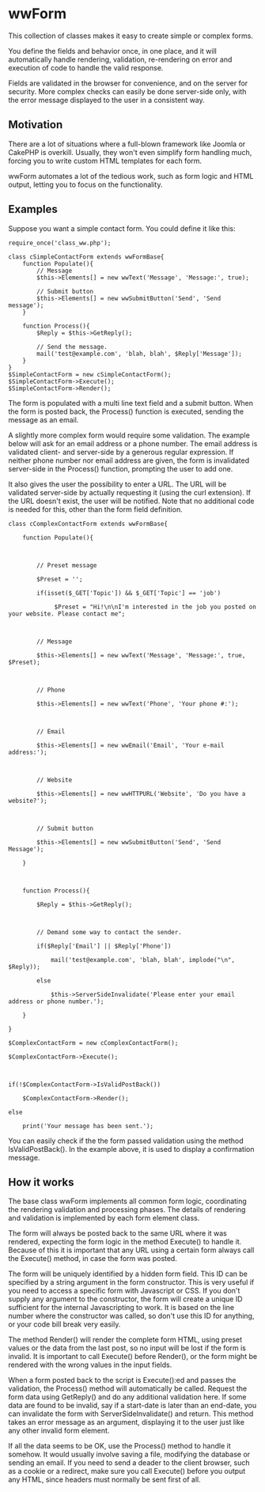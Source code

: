 ﻿wwForm
======

This collection of classes makes it easy to create simple or complex forms.

You define the fields and behavior once, in one place, and it will automatically handle rendering, validation, re-rendering on error and execution of code to handle the valid response.

Fields are validated in the browser for convenience, and on the server for security. More complex checks can easily be done server-side only, with the error message displayed to the user in a consistent way.

Motivation
----------

There are a lot of situations where a full-blown framework like Joomla or CakePHP is overkill. Usually, they won't even simplify form handling much, forcing you to write custom HTML templates for each form.

wwForm automates a lot of the tedious work, such as form logic and HTML output, letting you to focus on the functionality.


Examples
--------

Suppose you want a simple contact form. You could define it like this:

	require_once('class_ww.php');

	class cSimpleContactForm extends wwFormBase{
		function Populate(){
			// Message
			$this->Elements[] = new wwText('Message', 'Message:', true);

			// Submit button
			$this->Elements[] = new wwSubmitButton('Send', 'Send message');
		}

		function Process(){
			$Reply = $this->GetReply();
			
			// Send the message.
			mail('test@example.com', 'blah, blah', $Reply['Message']);
		}
	}
	$SimpleContactForm = new cSimpleContactForm();
	$SimpleContactForm->Execute();
	$SimpleContactForm->Render();

The form is populated with a multi line text field and a submit button. When the form is posted back, the Process() function is executed, sending the message as an email.

A slightly more complex form would require some validation. The example below will ask for an email address or a phone number. The email address is validated client- and server-side by a generous regular expression. If neither phone number nor email address are given, the form is invalidated server-side in the Process() function, prompting the user to add one.

It also gives the user the possibility to enter a URL. The URL will be validated server-side by actually requesting it (using the curl extension). If the URL doesn't exist, the user will be notified. Note that no additional code is needed for this, other than the form field definition.


	class cComplexContactForm extends wwFormBase{
		function Populate(){

			// Preset message
			$Preset = '';
			if(isset($_GET['Topic']) && $_GET['Topic'] == 'job')
				 $Preset = "Hi!\n\nI'm interested in the job you posted on your website. Please contact me";

			// Message
			$this->Elements[] = new wwText('Message', 'Message:', true, $Preset);

			// Phone
			$this->Elements[] = new wwText('Phone', 'Your phone #:');

			// Email
			$this->Elements[] = new wwEmail('Email', 'Your e-mail address:');

			// Website
			$this->Elements[] = new wwHTTPURL('Website', 'Do you have a website?');

			// Submit button
			$this->Elements[] = new wwSubmitButton('Send', 'Send Message');
		}

		function Process(){
			$Reply = $this->GetReply();
			
			// Demand some way to contact the sender.
			if($Reply['Email'] || $Reply['Phone'])
				mail('test@example.com', 'blah, blah', implode("\n", $Reply));
			else
				$this->ServerSideInvalidate('Please enter your email address or phone number.');
		}
	}
	$ComplexContactForm = new cComplexContactForm();
	$ComplexContactForm->Execute();

	if(!$ComplexContactForm->IsValidPostBack())
		$ComplexContactForm->Render();
	else
		print('Your message has been sent.');



You can easily check if the the form passed validation using the method IsValidPostBack(). In the example above, it is used to display a confirmation message.

How it works
------------

The base class wwForm implements all common form logic, coordinating the rendering validation and processing phases. The details of rendering and validation is implemented by each form element class.

The form will always be posted back to the same URL where it was rendered, expecting the form logic in the method Execute() to handle it. Because of this it is important that any URL using a certain form always call the Execute() method, in case the form was posted.

The form will be uniquely identified by a hidden form field. This ID can be specified by a string argument in the form constructor. This is very useful if you need to access a specific form with Javascript or CSS. If you don't supply any argument to the constructor, the form will create a unique ID sufficient for the internal Javascripting to work. It is based on the line number where the constructor was called, so don't use this ID for anything, or your code bill break very easily.

The method Render() will render the complete form HTML, using preset values or the data from the last post, so no input will be lost if the form is invalid. It is important to call Execute() before Render(), or the form might be rendered with the wrong values in the input fields.

When a form posted back to the script is Execute():ed and passes the validation, the Process() method will automatically be called. Request the form data using GetReply() and do any additional validation here. If some data are found to be invalid, say if a start-date is later than an end-date, you can invalidate the form with ServerSideInvalidate() and return. This method takes an error message as an argument, displaying it to the user just like any other invalid form element.

If all the data seems to be OK, use the Process() method to handle it somehow. It would usually involve saving a file, modifying the database or sending an email. If you need to send a deader to the client browser, such as a cookie or a redirect, make sure you call Execute() before you output any HTML, since headers must normally be sent first of all.


